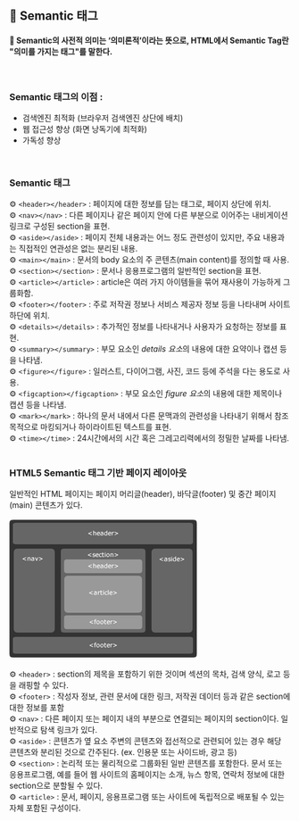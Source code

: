 ## 🤖 Semantic 태그 
#### 🔎 Semantic의 사전적 의미는 ‘의미론적’이라는 뜻으로, HTML에서 Semantic Tag란 "의미를 가지는 태그"를 말한다.
<br>

### Semantic 태그의 이점 : 
-  검색엔진 최적화 (브라우저 검색엔진 상단에 배치)
-  웹 접근성 향상 (화면 낭독기에 최적화)
-  가독성 향상 
<br>

### Semantic 태그
⚙️ `<header></header>` : 페이지에 대한 정보를 담는 태그로, 페이지 상단에 위치. <br>
⚙️ `<nav></nav>` : 다른 페이지나 같은 페이지 안에 다른 부분으로 이어주는 내비게이션 링크로 구성된 section을 표현. <br>
⚙️ `<aside></aside>` : 페이지 전체 내용과는 어느 정도 관련성이 있지만, 주요 내용과는 직접적인 연관성은 없는 분리된 내용. <br>
⚙️ `<main></main>` : 문서의 body 요소의 주 콘텐츠(main content)를 정의할 때 사용. <br>
⚙️ `<section></section>` : 문서나 응용프로그램의 일반적인 section을 표현. <br>
⚙️ `<article></article>` : article은 여러 가지 아이템들을 묶어 재사용이 가능하게 그룹화함. <br>
⚙️ `<footer></footer>` : 주로 저작권 정보나 서비스 제공자 정보 등을 나타내며 사이트 하단에 위치. <br>
⚙️ `<details></details>` : 추가적인 정보를 나타내거나 사용자가 요청하는 정보를 표현. <br>
⚙️ `<summary></summary>` : 부모 요소인 *details 요소*의 내용에 대한 요약이나 캡션 등을 나타냄. <br>
⚙️ `<figure></figure>` : 일러스트, 다이어그램, 사진, 코드 등에 주석을 다는 용도로 사용. <br>
⚙️ `<figcaption></figcaption>` : 부모 요소인 *figure 요소*의 내용에 대한 제목이나 캡션 등을 나타냄. <br>
⚙️ `<mark></mark>` : 하나의 문서 내에서 다른 문맥과의 관련성을 나타내기 위해서 참조 목적으로 마킹되거나 하이라이트된 텍스트를 표현. <br>
⚙️ `<time></time>` : 24시간에서의 시간 혹은 그레고리력에서의 정밀한 날짜를 나타냄. <br>
 <br>
 
### HTML5 Semantic 태그 기반 페이지 레이아웃
일반적인 HTML 페이지는 페이지 머리글(header), 바닥글(footer) 및 중간 페이지(main) 콘텐츠가 있다. 
<br>
<br>
![alt text](img/img1.png)
<br>

⚙️ `<header>` : section의 제목을 포함하기 위한 것이며 섹션의 목차, 검색 양식, 로고 등을 래핑할 수 있다.  <br>
⚙️ `<footer>` : 작성자 정보, 관련 문서에 대한 링크, 저작권 데이터 등과 같은 section에 대한 정보를 포함 <br>
⚙️ `<nav>` : 다른 페이지 또는 페이지 내의 부분으로 연결되는 페이지의 section이다. 일반적으로 탐색 링크가 있다. <br>
⚙️ `<aside>` : 콘텐츠가 옆 요소 주변의 콘텐츠와 접선적으로 관련되어 있는 경우 해당 콘텐츠와 분리된 것으로 간주된다. (ex. 인용문 또는 사이드바, 광고 등)<br>
⚙️ `<section>` : 논리적 또는 물리적으로 그룹화된 일반 콘텐츠를 포함한다. 문서 또는 응용프로그램, 예를 들어 웹 사이트의 홈페이지는 소개, 뉴스 항목, 연락처 정보에 대한 section으로 분할될 수 있다. <br>
⚙️ `<article>` : 문서, 페이지, 응용프로그램 또는 사이트에 독립적으로 배포될 수 있는 자체 포함된 구성이다. <br>